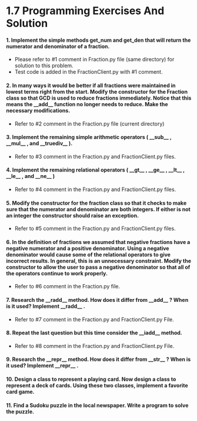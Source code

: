 1.7 Programming Exercises And Solution
=================================================================================

#### 1. Implement the simple methods get_num and get_den that will return the numerator and denominator of a fraction.
- Please refer to #1 comment in Fraction.py file (same directory) for solution to this problem. 
- Test code is added in the FractionClient.py with #1 comment.

#### 2. In many ways it would be better if all fractions were maintained in lowest terms right from the start. Modify the constructor for the Fraction class so that GCD is used to reduce fractions immediately. Notice that this means the \_\_add\_\_ function no longer needs to reduce. Make the necessary modifications.
- Refer to #2 comment in the Fraction.py file (current directory)

#### 3. Implement the remaining simple arithmetic operators ( \_\_sub\_\_ , \_\_mul\_\_ , and \_\_truediv\_\_ ).
- Refer to #3 comment in the Fraction.py and FractionClient.py files.

#### 4. Implement the remaining relational operators ( \_\_gt\_\_ , \_\_ge\_\_ , \_\_lt\_\_ , \_\_le\_\_ , and \_\_ne\_\_ )
- Refer to #4 comment in the Fraction.py and FractionClient.py files.


#### 5. Modify the constructor for the fraction class so that it checks to make sure that the numerator and denominator are both integers. If either is not an integer the constructor should raise an exception.
- Refer to #5 comment in the Fraction.py and FractionClient.py files.


#### 6. In the definition of fractions we assumed that negative fractions have a negative numerator and a positive denominator. Using a negative denominator would cause some of the relational operators to give incorrect results. In general, this is an unnecessary constraint. Modify the constructor to allow the user to pass a negative denominator so that all of the operators continue to work properly.
- Refer to #6 comment in the Fraction.py file.


#### 7. Research the \_\_radd\_\_ method. How does it differ from \_\_add\_\_ ? When is it used? Implement \_\_radd\_\_ .
- Refer to #7 comment in the Fraction.py and FractionClient.py File.


#### 8. Repeat the last question but this time consider the \_\_iadd\_\_ method.
- Refer to #8 comment in the Fraction.py and FractionClient.py File.

#### 9. Research the \_\_repr\_\_ method. How does it differ from \_\_str\_\_ ? When is it used? Implement \_\_repr\_\_ .

#### 10. Design a class to represent a playing card. Now design a class to represent a deck of cards. Using these two classes, implement a favorite card game.

#### 11. Find a Sudoku puzzle in the local newspaper. Write a program to solve the puzzle.
